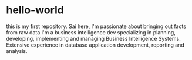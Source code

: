 # hello-world
this is my first repository.
Sai here, I'm passionate about bringing out facts from raw data
I'm a business intelligence dev specializing in planning, developing, implementing and managing Business Intelligence Systems. Extensive experience in database application development, reporting and analysis.
